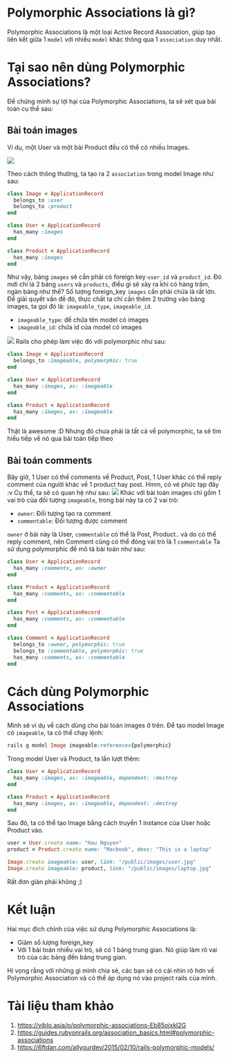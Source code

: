 # Polymorphic Associations là gì? 
Polymorphic Associations là một loại Active Record Association, giúp tạo liên kết giữa 1 `model` với nhiều `model` khác thông qua 1 `association` duy nhất.
# Tại sao nên dùng Polymorphic Associations?
Để chứng minh sự lợi hại của Polymorphic Associations, ta sẽ xét qua bài toán cụ thể sau:
## Bài toán images 
Ví dụ, một User và một bài Product đều có thể có nhiều Images.

![](https://images.viblo.asia/02f68892-06f9-4caf-ae25-d430dfaa146d.png)

Theo cách thông thường, ta tạo ra 2 `association` trong model Image như sau:
``` ruby
class Image < ApplicationRecord
  belongs_to :user
  belongs_to :product
end

class User < ApplicationRecord
  has_many :images
end

class Product < ApplicationRecord
  has_many :images
end
```
Như vậy, bảng `images` sẽ cần phải có foreign key `user_id` và `product_id`. Đó mới chỉ là 2 bảng `users` và `products`, điều gì sẽ xảy ra khi có hàng trăm, ngàn bảng như thế? Số lượng foreign_key `images` cần phải chứa là rất lớn. 
Để giải quyết vấn đề đó, thực chất ta chỉ cần thêm 2 trường vào bảng images, ta gọi đó là: `imageable_type`, `imageable_id`. 
* `imageable_type`: để chứa tên model có images
* `imageable_id`: chứa id của model có images

![](https://images.viblo.asia/91607632-da2d-4c9c-b303-1ed32dd5313d.png)
Rails cho phép làm việc đó với polymorphic như sau: 
``` ruby
class Image < ApplicationRecord
  belongs_to :imageable, polymorphic: true
end

class User < ApplicationRecord
  has_many :images, as: :imageable
end

class Product < ApplicationRecord
  has_many :images, as: :imageable
end
```
Thật là awesome :D Nhưng đó chưa phải là tất cả về polymorphic, ta sẽ tìm hiểu tiếp về nó qua bài toán tiếp theo
## Bài toán comments
Bây giờ, 1 User có thể comments về Product, Post, 1 User khác có thể reply comment của người khác về 1 product hay post. Hmm, có vẻ phức tạp đây :v Cụ thể, ta sẽ có quan hệ như sau:
![](https://images.viblo.asia/1ccc357c-8009-4808-9ed7-5e235df60d91.png)
Khác với bài toán images chỉ gồm 1 vai trò của đối tượng `imageable`, trong bài này ta có 2 vai trò:
* `owner`: Đối tượng tạo ra comment
* `commentable`: Đối tượng được comment 

`owner` ở bài này là User, `commentable` có thể là Post, Product.. và do có thể reply comment, nên Comment cũng có thể đóng vai trò là 1 `commentable` 
Ta sử dụng polymorphic để mô tả bài toán như sau:
``` ruby
class User < ApplicationRecord
  has_many :comments, as: :owner
end

class Product < ApplicationRecord
  has_many :comments, as: :commentable
end

class Post < ApplicationRecord
  has_many :comments, as: :commentable
end

class Comment < ApplicationRecord
  belongs_to :owner, polymorphic: true
  belongs_to :commentable, polymorphic: true
  has_many :comments, as: :commentable
end
```
# Cách dùng Polymorphic Associations
Mình sẽ ví dụ về cách dùng cho bài toán images ở trên. 
Để tạo model Image có `imageable`, ta có thể chạy lệnh:
``` ruby
rails g model Image imageable:references{polymorphic}
```
Trong model User và Product, ta lần lượt thêm:
``` ruby
class User < ApplicationRecord
  has_many :images, as: :imageable, dependent: :destroy
end

class Product < ApplicationRecord
  has_many :images, as: :imageable, dependent: :destroy
end
```
Sau đó, ta có thể tạo Image bằng cách truyền 1 instance của User hoặc Product vào.
``` ruby
user = User.create name: "Hau Nguyen"
product = Product.create name: "Macbook", desc: "This is a laptop"

Image.create imageable: user, link: "/public/images/user.jpg"
Image.create imageable: product, link: "/public/images/laptop.jpg"
```
Rất đơn giản phải không ;) 
# Kết luận
Hai mục đích chính của việc sử dụng Polymorphic Associations là:
* Giảm số lượng foreign_key
* Với 1 bài toán nhiều vai trò, sẽ có 1 bảng trung gian. Nó giúp làm rõ vai trò của các bảng đến bảng trung gian.

Hi vọng rằng với những gì mình chia sẻ, các bạn sẽ có cái nhìn rõ hơn về Polymorphic Association và có thể áp dụng nó vào project rails của mình. 
# Tài liệu tham khảo
1. https://viblo.asia/p/polymorphic-associations-Eb85ojxkl2G
2. https://guides.rubyonrails.org/association_basics.html#polymorphic-associations
3. https://6ftdan.com/allyourdev/2015/02/10/rails-polymorphic-models/